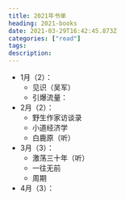 ```yaml
---
title: 2021年书单
heading: 2021-books
date: 2021-03-29T16:42:45.873Z
categories: ["read"]
tags: 
description: 
---
```


- 1月（2）：
    - 见识（吴军） 
    - 引爆流量：
- 2月（2）：
    - 野生作家访谈录 
    - 小道经济学 
    - 白鹿原（听）
- 3月（3）：
    - 激荡三十年（听）
    - 一往无前
    - 周期 
- 4月（3）：


